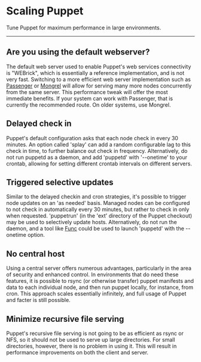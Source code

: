 Scaling Puppet
==============

Tune Puppet for maximum performance in large environments.

* * *

Are you using the default webserver?
------------------------------------

The default web server used to enable Puppet's web services connectivity is "WEBrick", which is essentially a reference
implementation, and is not very fast.  Switching to a more efficient web server implementation such as [Passenger](./passenger.html) or [Mongrel](./mongrel.html) will allow for serving many more nodes concurrently from the same server.   This performance tweak will offer the most immediate benefits.  If your system can work with Passenger, that is currently the recommended route.  On older systems, use Mongrel. 

Delayed check in
----------------

Puppet's default configuration asks that each node check in every 30 minutes.  An option called 'splay' can add a random configurable lag to this check in time, to further balance out check in frequency.  Alternatively, do not run puppetd as a daemon, and add 'puppetd' with '--onetime' to your crontab, allowing for setting different crontab intervals on different servers.

Triggered selective updates
---------------------------

Similar to the delayed checkin and cron strategies, it's possible to trigger node updates on an 'as needed' basis.  Managed nodes can be configured to not check in automatically every 30 minutes, but rather to check in only when requested.  'puppetrun' (in the 'ext' directory of the Puppet checkout) may be used to selectively update hosts.  Alternatively, do not run the daemon, and a tool like [Func](http://fedorahosted.org/func) could be used to launch 'puppetd' with the --onetime option.  

No central host
---------------

Using a central server offers numerous advantages, particularly in the area of security and enhanced control.  In environments that do need these features, it is possible to rsync (or otherwise transfer) puppet manifests and data to each individual node, and then run puppet locally, for instance, from cron.   This approach scales essentially infinitely, and full usage of Puppet and facter is still possible.  

Minimize recursive file serving
-------------------------------

Puppet's recursive file serving is not going to be as efficient as rsync or NFS, so it should not be used to serve
up large directories.  For small directories, however, there is no problem in using it.   This will result in performance
improvements on both the client and server.


